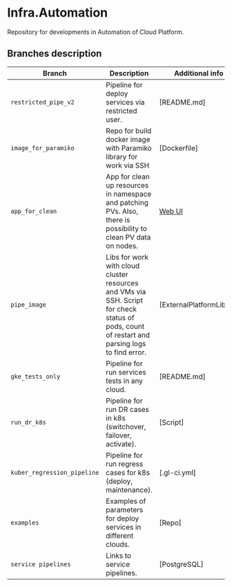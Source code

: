 # Infra.Automation
Repository for developments in Automation of Cloud Platform.

## Branches description
|Branch|Description|Additional info|
|---|---|---|
|`restricted_pipe_v2`|Pipeline for deploy services via restricted user.|[README.md]|
|`image_for_paramiko`|Repo for build docker image with Paramiko library for work via SSH|[Dockerfile]|
|`app_for_clean`|App for clean up resources in namespace and patching PVs. Also, there is possibility to clean PV data on nodes.|[Web UI](http://flask-app-for-clean.test-app.qa-kubernetes.openshift.sdntest.qubership.org/)|
|`pipe_image`|Libs for work with cloud cluster resources and VMs via SSH. Script for check status of pods, count of restart and parsing logs to find error.|[ExternalPlatformLib.py]|
|`gke_tests_only`|Pipeline for run services tests in any cloud.|[README.md]|
|`run_dr_k8s`|Pipeline for run DR cases in k8s (switchover, failover, activate).|[Script]|
|`kuber_regression_pipeline`|Pipeline for run regress cases for k8s (deploy, maintenance).|[.gl-ci.yml]|
|`examples`|Examples of parameters for deploy services in different clouds.|[Repo]|
|`service pipelines`|Links to service pipelines.|[PostgreSQL]|


